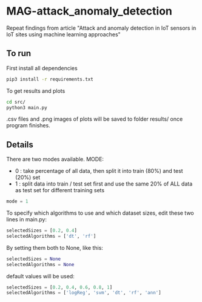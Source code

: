 # MAG-attack_anomaly_detection

Repeat findings from article "Attack and anomaly detection in IoT sensors in IoT sites using machine learning approaches"

## To run

First install all dependencies

```bash
pip3 install -r requirements.txt
```

To get results and plots

```bash
cd src/
python3 main.py
```

.csv files and .png images of plots will be saved to folder results/ once program finishes.

## Details

There are two modes available.
MODE:

- 0 : take percentage of all data, then split it into train (80%) and test (20%) set
- 1 : split data into train / test set first and use the same 20% of ALL data as test set for different training sets

```python
mode = 1
```

To specify which algorithms to use and which dataset sizes, edit these two lines in main.py:

```python
selectedSizes = [0.2, 0.4]
selectedAlgorithms = ['dt', 'rf']
```

By setting them both to None, like this:

```python
selectedSizes = None
selectedAlgorithms = None
```

default values will be used:

```python
selectedSizes = [0.2, 0.4, 0.6, 0.8, 1]
selectedAlgorithms = ['logReg', 'svm', 'dt', 'rf', 'ann']
```
